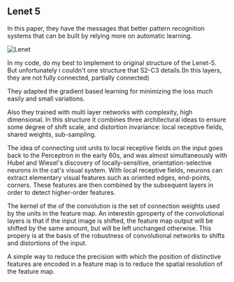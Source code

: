 ## Lenet 5

In this paper, they have the messages that better pattern recognition systems that can be built by relying more on automatic learning.

![Lenet](https://user-images.githubusercontent.com/90513931/211243841-0cc19e17-6e46-442b-9b50-d356b62312d7.png)

In my code, do my best to implement to original structure of the Lenet-5. But unfortunately i couldn't one structure that S2-C3 details.(In this layers, they are not fully connected, partially connected)

They adapted the gradient based learning for minimizing the loss much easily and small variations.

Also they trained with multi layer networks with complexity, high dimensional. In this structure it combines three architectural ideas to ensure some degree of shift scale, and distortion invariance: local receptive fields, shared weights, sub-sampling.

The idea of connecting unit units to local receptive fields on the input goes back to the Perceptron in the early 60s, and was almost simultaneously with Hubel and Wiesel's discovery of locally-sensitive, orientation-selective neurons in the cat's visual system. With local receptive fields, neurons can extract elementary visual features such as oriented edges, end-points, corners. These features are then combined by the subsequent layers in order to detect higher-order features.

The kernel of the of the convolution is the set of connection weights used by the units in the feature map. An interestin gproperty of the convolutional layers is that if the input image is shifted, the feature map output will be shifted by the same amount, but will be left unchanged otherwise. This propery is at the basis of the robustness of convolutional networks to shifts and distortions of the input.

A simple way to reduce the precision with which the position of distinctive features are encoded in a feature map is to reduce the spatial resolution of the feature map.

